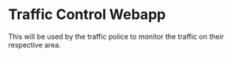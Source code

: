 # Traffic Control Webapp

This will be used by the traffic police to monitor the traffic on their respective area.
